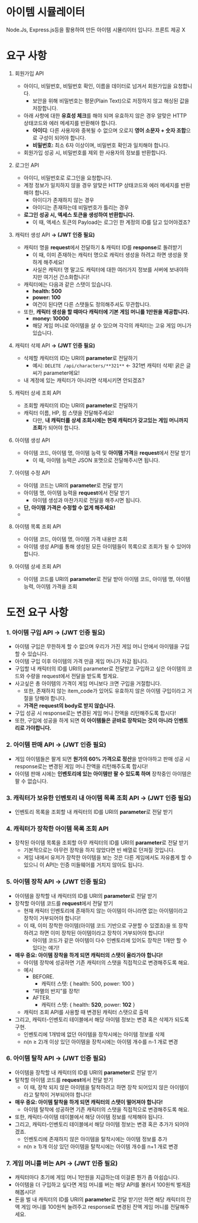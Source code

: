 # 아이템 시뮬레이터
Node.Js, Express.js등을 활용하여 만든 아이템 시뮬리이터 입니다. 프론트 제공 X

# 요구 사항
1. 회원가입 API
    - 아이디, 비밀번호, 비밀번호 확인, 이름을 데이터로 넘겨서 회원가입을 요청합니다.
        - 보안을 위해 비밀번호는 평문(Plain Text)으로 저장하지 않고 해싱된 값을 저장합니다.
    - 아래 사항에 대한 **유효성 체크**를 해야 되며 유효하지 않은 경우 알맞은 HTTP 상태코드와 에러 메세지를 반환해야 합니다.
        - **아이디**: 다른 사용자와 중복될 수 없으며 오로지 **영어 소문자 + 숫자 조합**으로 구성이 되어야 합니다.
        - **비밀번호:** 최소 6자 이상이며, 비밀번호 확인과 일치해야 합니다.
    - 회원가입 성공 시, 비밀번호를 제외 한 사용자의 정보를 반환합니다.
      
2. 로그인 API
    - 아이디, 비밀번호로 로그인을 요청합니다.
    - 계정 정보가 일치하지 않을 경우 알맞은 HTTP 상태코드와 에러 메세지를 반환해야 합니다.
        - 아이디가 존재하지 않는 경우
        - 아이디는 존재하는데 비밀번호가 틀리는 경우
    - **로그인 성공 시, 엑세스 토큰을 생성하여 반환합니다.**
        - 이 때, 엑세스 토큰의 Payload는 로그인 한 계정의 ID를 담고 있어야겠죠?
          
3. 캐릭터 생성 API **→ (JWT 인증 필요)**
    - 캐릭터 명을 **request**에서 전달하기 & 캐릭터 ID를 **response**로 돌려받기
        - 이 때, 이미 존재하는 캐릭터 명으로 캐릭터 생성을 하려고 하면 생성을 못하게 해주세요!
        - 사실은 캐릭터 명 말고도 캐릭터에 대한 여러가지 정보를 서버에 보내야하지만 여기선 간소화합니다!
    - 캐릭터에는 다음과 같은 스탯이 있습니다.
        - **health: 500**
        - **power: 100**
        - 여건이 된다면 다른 스탯들도 정의해주셔도 무관합니다.
    - 또한, **캐릭터 생성을 할 때마다 캐릭터에 기본 게임 머니를 1만원을 제공합니다.**
        - **money: 10000**
        - 해당 게임 머니로 아이템을 살 수 있으며 각각의 캐릭터는 고유 게임 머니가 있습니다.
          
4. 캐릭터 삭제 API **→** **(JWT 인증 필요)**
    - 삭제할 캐릭터의 ID는 URI의 **parameter**로 전달하기
        - 예시: `DELETE /api/characters/**321**` ← 321번 캐릭터 삭제! 굵은 글씨가 parameter에요!
    - 내 계정에 있는 캐릭터가 아니라면 삭제시키면 안되겠죠?
      
5. 캐릭터 상세 조회 API
    - 조회할 캐릭터의 ID는 URI의 **parameter**로 전달하기
    - 캐릭터 이름, HP, 힘 스탯을 전달해주세요!
        - 다만, **내 캐릭터를 상세 조회시에는 현재 캐릭터가 갖고있는 게임 머니까지 조회**가 되어야 합니다.
  
6. 아이템 생성 API
    - 아이템 코드, 아이템 명, 아이템 능력 및 **아이템 가격**을 **request**에서 전달 받기
        - 이 때, 아이템 능력은 JSON 포맷으로 전달해주시면 됩니다.
            
7. 아이템 수정 API
    - 아이템 코드는 URI의 **parameter**로 전달 받기
    - 아이템 명, 아이템 능력을 **request**에서 전달 받기
        - 아이템 생성과 마찬가지로 전달을 해주시면 됩니다.
    - **단, 아이템 가격은 수정할 수 없게 해주세요!**
    - 
8. 아이템 목록 조회 API
    - 아이템 코드, 아이템 명, 아이템 가격 내용만 조회
    - 아이템 생성 API를 통해 생성된 모든 아이템들이 목록으로 조회가 될 수 있어야 합니다.
        
9. 아이템 상세 조회 API
    - 아이템 코드를 URI의 **parameter**로 전달 받아 아이템 코드, 아이템 명, 아이템 능력, 아이템 가격을 조회

# 도전 요구 사항
### **1. 아이템 구입 API  → (JWT 인증 필요)**

- 아이템 구입은 무한하게 할 수 없으며 우리가 가진 게임 머니 안에서 아이템을 구입할 수 있습니다.
- 아이템 구입 이후 아이템의 가격 만큼 게임 머니가 차감 됩니다.
- 구입할 내 캐릭터의 ID를 URI의 parameter로 전달받고 구입하고 싶은 아이템의 코드와 수량을 request에서 전달을 받도록 할게요.
- 사고싶은 총 아이템의 가격이 게임 머니보다 크면 구입을 거절합니다.
    - 또한, 존재하지 않는 item_code가 있어도 유효하지 않은 아이템 구입이라고 거절을 당해야 합니다.
    - **가격은 request의 body로 받지 않습니다.**
- 구입 성공 시 response로는 변경된 게임 머니 잔액을 리턴해주도록 합시다!
- 또한, 구입에 성공을 하게 되면 **이 아이템들은 곧바로 장착되는 것이 아니라 인벤토리로 가야합니다.**

### **2. 아이템 판매 API  → (JWT 인증 필요)**

- 게임 아이템들은 팔게 되면 **원가의 60% 가격으로 정산**을 받아야하고 판매 성공 시 response로는 변경된 게임 머니 잔액을 리턴해주도록 합시다!
- 아이템 판매 시에는 **인벤토리에 있는 아이템만 팔 수 있도록 하며** 장착중인 아이템은 팔 수 없습니다.

### **3. 캐릭터가 보유한 인벤토리 내 아이템 목록 조회 API  → (JWT 인증 필요)**

- 인벤토리 목록을 조회할 내 캐릭터의 ID를 URI의 **parameter**로 전달 받기
  
### **4. 캐릭터가 장착한 아이템 목록 조회 API**

- 장착된 아이템 목록을 조회할 아무 캐릭터의 ID를 URI의 **parameter**로 전달 받기
    - 기본적으로는 아무런 장착을 하지 않았다면 빈 배열로 던져질 것입니다.
    - 게임 내에서 유저가 장착한 아이템을 보는 것은 다른 게임에서도 자유롭게 할 수 있으니 이 API는 인증 미들웨어를 거치지 않아도 됩니다.
    
### **5. 아이템 장착 API  → (JWT 인증 필요)**

- 아이템을 장착할 내 캐릭터의 ID를 URI의 **parameter**로 전달 받기
- 장착할 아이템 코드를 **request**에서 전달 받기
    - 현재 캐릭터 인벤토리에 존재하지 않는 아이템이 아니라면 없는 아이템이라고 장착이 거부되어야 합니다!
    - 이 때, 이미 장착한 아이템(아이템 코드 기반으로 구분할 수 있겠죠)을 또 장착하려고 하면 이미 장착된 아이템이라고 장착이 거부되어야 합니다!
        - 아이템 코드가 같은 아이템이 다수 인벤토리에 있어도 장착은 1개만 할 수 있다는 얘기!
- **매우 중요: 아이템 장착을 하게 되면 캐릭터의 스탯이 올라가야 합니다!**
    - 아이템 장착에 성공하면 기존 캐릭터의 스탯을 직접적으로 변경해주도록 해요.
    - 예시
        - BEFORE.
            - 캐릭터 스탯: { health: 500, power: 100 }
        - “파멸의 반지”를 장착!
        - AFTER.
            - 캐릭터 스탯: { health: **520**, power: **102** }
    - 캐릭터 조회 API를 사용할 때 변경된 캐릭터 스탯으로 출력
- 그리고, 캐릭터-인벤토리 테이블에서 해당 아이템 정보는 변경 혹은 삭제가 되도록 구현.
    - 인벤토리에 1개밖에 없던 아이템을 장착시에는 아이템 정보를 삭제
    - n(n ≥ 2)개 이상 있던 아이템을 장착시에는 아이템 개수를 n-1 개로 변경

### **6. 아이템 탈착 API  → (JWT 인증 필요)**

- 아이템을 장착할 내 캐릭터의 ID를 URI의 **parameter**로 전달 받기
- 탈착할 아이템 코드를 **request**에서 전달 받기
    - 이 때, 장착 되지 않은 아이템을 탈착하려고 하면 장착 되어있지 않은 아이템이라고 탈착이 거부되어야 합니다!
- **매우 중요: 아이템 탈착을 하게 되면 캐릭터의 스탯이 떨어져야 합니다!**
    - 아이템 탈착에 성공하면 기존 캐릭터의 스탯을 직접적으로 변경해주도록 해요.
- 또한, 캐릭터-아이템 테이블에서 해당 아이템 정보를 삭제해야 됩니다.
- 그리고, 캐릭터-인벤토리 테이블에서 해당 아이템 정보는 변경 혹은 추가가 되어야겠죠.
    - 인벤토리에 존재하지 않은 아이템을 탈착시에는 아이템 정보를 추가
    - n(n ≥ 1)개 이상 있던 아이템을 탈착시에는 아이템 개수를 n+1 개로 변경
    

### **7. 게임 머니를 버는 API → (JWT 인증 필요)**

- 캐릭터마다 초기에 게임 머니 1만원을 지급하는데 이걸론 뭔가 좀 아쉽습니다.
- 아이템을 더 구입하고 싶다면 게임 머니를 버는 해당 API를 불러서 100원씩 벌게끔 해봅시다!
- 돈을 벌 내 캐릭터의 ID를 URI의 **parameter**로 전달 받기만 하면 해당 캐릭터의 잔액 게임 머니를 100원씩 늘려주고 response로 변경된 잔액 게임 머니를 전달해주세요. 
